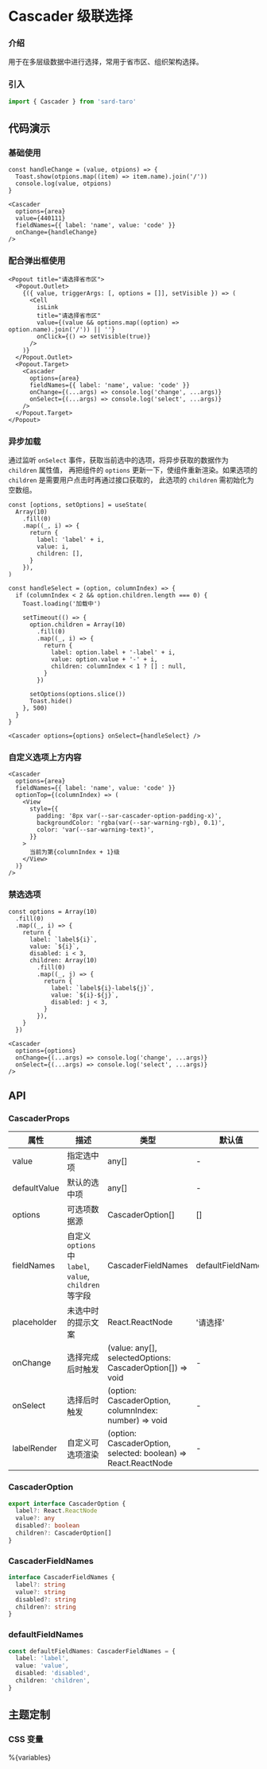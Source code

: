 # Cascader 级联选择

### 介绍

用于在多层级数据中进行选择，常用于省市区、组织架构选择。

### 引入

```js
import { Cascader } from 'sard-taro'
```

## 代码演示

### 基础使用

```tsx
const handleChange = (value, otpions) => {
  Toast.show(otpions.map((item) => item.name).join('/'))
  console.log(value, otpions)
}
```

```tsx
<Cascader
  options={area}
  value={440111}
  fieldNames={{ label: 'name', value: 'code' }}
  onChange={handleChange}
/>
```

### 配合弹出框使用

```tsx
<Popout title="请选择省市区">
  <Popout.Outlet>
    {({ value, triggerArgs: [, options = []], setVisible }) => (
      <Cell
        isLink
        title="请选择省市区"
        value={(value && options.map((option) => option.name).join('/')) || ''}
        onClick={() => setVisible(true)}
      />
    )}
  </Popout.Outlet>
  <Popout.Target>
    <Cascader
      options={area}
      fieldNames={{ label: 'name', value: 'code' }}
      onChange={(...args) => console.log('change', ...args)}
      onSelect={(...args) => console.log('select', ...args)}
    />
  </Popout.Target>
</Popout>
```

### 异步加载

通过监听 `onSelect` 事件，获取当前选中的选项，将异步获取的数据作为 `children` 属性值， 再把组件的 `options` 更新一下，使组件重新渲染。如果选项的 `children` 是需要用户点击时再通过接口获取的， 此选项的 `children` 需初始化为空数组。

```tsx
const [options, setOptions] = useState(
  Array(10)
    .fill(0)
    .map((_, i) => {
      return {
        label: 'label' + i,
        value: i,
        children: [],
      }
    }),
)

const handleSelect = (option, columnIndex) => {
  if (columnIndex < 2 && option.children.length === 0) {
    Toast.loading('加载中')

    setTimeout(() => {
      option.children = Array(10)
        .fill(0)
        .map((_, i) => {
          return {
            label: option.label + '-label' + i,
            value: option.value + '-' + i,
            children: columnIndex < 1 ? [] : null,
          }
        })

      setOptions(options.slice())
      Toast.hide()
    }, 500)
  }
}
```

```tsx
<Cascader options={options} onSelect={handleSelect} />
```

### 自定义选项上方内容

```tsx
<Cascader
  options={area}
  fieldNames={{ label: 'name', value: 'code' }}
  optionTop={(columnIndex) => (
    <View
      style={{
        padding: '8px var(--sar-cascader-option-padding-x)',
        backgroundColor: 'rgba(var(--sar-warning-rgb), 0.1)',
        color: 'var(--sar-warning-text)',
      }}
    >
      当前为第{columnIndex + 1}级
    </View>
  )}
/>
```

### 禁选选项

```tsx
const options = Array(10)
  .fill(0)
  .map((_, i) => {
    return {
      label: `label${i}`,
      value: `${i}`,
      disabled: i < 3,
      children: Array(10)
        .fill(0)
        .map((_, j) => {
          return {
            label: `label${i}-label${j}`,
            value: `${i}-${j}`,
            disabled: j < 3,
          }
        }),
    }
  })
```

```tsx
<Cascader
  options={options}
  onChange={(...args) => console.log('change', ...args)}
  onSelect={(...args) => console.log('select', ...args)}
/>
```

## API

### CascaderProps

| 属性         | 描述                                                    | 类型                                                           | 默认值            |
| ------------ | ------------------------------------------------------- | -------------------------------------------------------------- | ----------------- |
| value        | 指定选中项                                              | any[]                                                          | -                 |
| defaultValue | 默认的选中项                                            | any[]                                                          | -                 |
| options      | 可选项数据源                                            | CascaderOption[]                                               | []                |
| fieldNames   | 自定义 `options` 中 `label`, `value`, `children` 等字段 | CascaderFieldNames                                             | defaultFieldNames |
| placeholder  | 未选中时的提示文案                                      | React.ReactNode                                                | '请选择'          |
| onChange     | 选择完成后时触发                                        | (value: any[], selectedOptions: CascaderOption[]) => void      | -                 |
| onSelect     | 选择后时触发                                            | (option: CascaderOption, columnIndex: number) => void          | -                 |
| labelRender  | 自定义可选项渲染                                        | (option: CascaderOption, selected: boolean) => React.ReactNode | -                 |

### CascaderOption

```ts
export interface CascaderOption {
  label?: React.ReactNode
  value?: any
  disabled?: boolean
  children?: CascaderOption[]
}
```

### CascaderFieldNames

```ts
interface CascaderFieldNames {
  label?: string
  value?: string
  disabled?: string
  children?: string
}
```

### defaultFieldNames

```ts
const defaultFieldNames: CascaderFieldNames = {
  label: 'label',
  value: 'value',
  disabled: 'disabled',
  children: 'children',
}
```

## 主题定制

### CSS 变量

%{variables}

